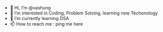 - 👋 Hi, I’m @vashung
- 👀 I’m interested in Coding, Problem Solving, learning new Techonology
- 🌱 I’m currently learning DSA
- 📫 How to reach me : ping me here

<!---
hugo248/hugo248 is a ✨ special ✨ repository because its `README.md` (this file) appears on your GitHub profile.
You can click the Preview link to take a look at your changes.
--->
